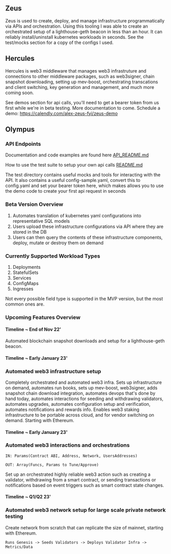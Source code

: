 ## Zeus ##

Zeus is used to create, deploy, and manage infrastructure programmatically via APIs and orchestration. Using this tooling I was able to create an orchestrated setup of a lighthouse-geth beacon in less than an hour. It can reliably install/uninstall kubernetes workloads in seconds. See the test/mocks section for a copy of the configs I used.  

## Hercules ##

Hercules is web3 middleware that manages web3 infrastruture and connections to other middleware packages, such as web3signer, chain snapshot downloading, setting up mev-boost, orchestrating transcations and client switching, key generation and management, and much more coming soon.

See demos section for api calls, you'll need to get a bearer token from us first while we're in beta testing. More documentation to come.
Schedule a demo: https://calendly.com/alex-zeus-fyi/zeus-demo

## Olympus ##

### API Endpoints 

Documentation and code examples are found here
[API_README.md](https://github.com/zeus-fyi/zeus/blob/main/pkg/zeus/API_README.md)

How to use the test suite to setup your own api calls
[README.md](https://github.com/zeus-fyi/zeus/blob/main/pkg/zeus/README.md)

The test directory contains useful mocks and tools for interacting with the API. It also contains a useful
config-sample.yaml, convert this to config.yaml and set your bearer token here, which makes allows you to
use the demo code to create your first api request in seconds

### Beta Version Overview 

1. Automates translation of kubernetes yaml configurations into representative SQL models
2. Users upload these infrastructure configurations via API where they are stored in the DB
3. Users can then query the contents of these infrastructure components, deploy, mutate or destroy them on demand

### Currently Supported Workload Types

1. Deployments
2. StatefulSets
3. Services
4. ConfigMaps
5. Ingresses

Not every possible field type is supported in the MVP version, but the most common ones are.

### Upcoming Features Overview 

#### Timeline ~ End of Nov 22'

Automated blockchain snapshot downloads and setup for a lighthouse-geth beacon.

#### Timeline ~ Early January 23'

### Automated web3 infrastructure setup

Completely orchestrated and automated web3 infra. Sets up infrastructure on demand, automates run books, sets up mev-boost, web3signer, adds snapshot chain download integration, automates devops that's done by hand today, automates interactions for seeding and withdrawing validators, automates upgrades, automates configuration setup and verification, automates notifications and rewards info. Enables web3 staking infrastructure to be portable across cloud, and for vendor switching on demand. Starting with Ethereum.

#### Timeline ~ Early January 23'

### Automated web3 interactions and orchestrations 
 
```
IN: Params(Contract ABI, Address, Network, UsersAddresses)

OUT: Array(Funcs, Params to Tune/Approve)
```
Set up an orchestrated highly reliable web3 action such as creating a validator, withdrawing from a smart contract,  or
sending transactions or notifications based on event triggers such as smart contract state changes. 

#### Timeline ~ Q1/Q2 23'

### Automated web3 network setup for large scale private network testing

Create network from scratch that can replicate the size of mainnet, starting with Ethereum.

```
Runs Genesis -> Seeds Validators -> Deploys Validator Infra -> Metrics/Data
```


